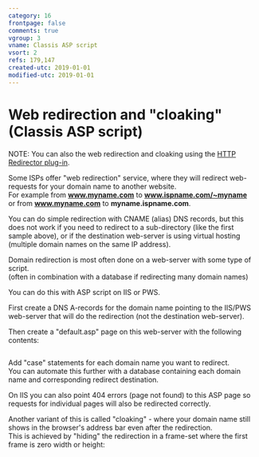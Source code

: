 ```yaml
---
category: 16
frontpage: false
comments: true
vgroup: 3
vname: Classis ASP script
vsort: 2
refs: 179,147
created-utc: 2019-01-01
modified-utc: 2019-01-01
---
```

# Web redirection and "cloaking" (Classis ASP script)

NOTE: You can also the web redirection and cloaking using the [HTTP Redirector plug-in](https://simpledns.plus/plugin-httpredir).

Some ISPs offer "web redirection" service, where they will redirect web-requests for your domain name to another website.  
For example from **www.myname.com** to **www.ispname.com/~myname**  
or from **www.myname.com** to **myname.ispname.com**.

You can do simple redirection with CNAME (alias) DNS records, but this does not work if you need to redirect to a sub-directory (like the first sample above), or if the destination web-server is using virtual hosting (multiple domain names on the same IP address).

Domain redirection is most often done on a web-server with some type of script.  
(often in combination with a database if redirecting many domain names)

You can do this with ASP script on IIS or PWS.

First create a DNS A-records for the domain name pointing to the IIS/PWS web-server that will do the redirection (not the destination web-server).

Then create a "default.asp" page on this web-server with the following contents:

<pre></pre>
Add "case" statements for each domain name you want to redirect.  
You can automate this further with a database containing each domain name and corresponding redirect destination.

On IIS you can also point 404 errors (page not found) to this ASP page so requests for individual pages will also be redirected correctly.

Another variant of this is called "cloaking" - where your domain name still shows in the browser's address bar even after the redirection.  
This is achieved by "hiding" the redirection in a frame-set where the first frame is zero width or height:

<pre></pre>